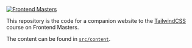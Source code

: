 [![Frontend Masters](https://static.frontendmasters.com/assets/brand/logos/full.png)][fem]

This repository is the code for a companion website to the [TailwindCSS][fem] course on Frontend Masters.

The content can be found in [`src/content`](https://github.com/stevekinney/tailwind-workshop/tree/main/src/content).

[fem]: https://frontendmasters.com/courses/tailwind-css/
